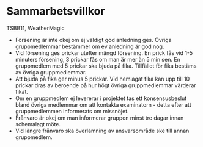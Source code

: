 # Sammarbetsvillkor

TSBB11, WeatherMagic

* Försening är inte okej om ej väldigt god anledning ges. Övriga gruppmedlemmar bestämmer om ev anledning är god nog. 
* Vid försening ges prickar utefter mängd försening. En prick fås vid 1-5 minuters försening, 3 prickar fås om man är mer än 5 min sen. En gruppmedlem med 5 prickar ska bjuda på fika. Tillfället för fika bestäms av övriga gruppmedlemmar. 
* Att bjuda på fika ger minus 5 prickar. Vid hemlagat fika kan upp till 10 prickar dras av beroende på hur högt övriga gruppmedlemmar värderar fikat.
* Om en gruppmedlem ej levererar i projektet tas ett konsensusbeslut bland övriga medlemmar om att kontakta examinatorn - detta efter att gruppmedlemmen informerats om missnöjet. 
* Frånvaro är okej om man informerar gruppen minst tre dagar innan schemalagt möte.
* Vid längre frånvaro ska överlämning av ansvarsområde ske till annan gruppmedlem. 